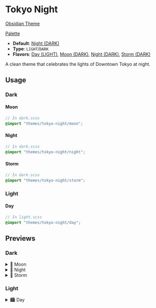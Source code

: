 # Tokyo Night

[Obsidian Theme](https://github.com/tcmmichaelb139/obsidian-tokyonight)

[Palette](https://github.com/folke/tokyonight.nvim/tree/main/lua/tokyonight/colors)

- **Default**: [Night (DARK)](night/README.md)
- **Type**: `LIGHT`/`DARK`
- **Flavors**: [Day (LIGHT)](day/README.md), [Moon (DARK)](moon/README.md), [Night (DARK)](night/README.md), [Storm (DARK)](storm/README.md)

A clean theme that celebrates the lights of Downtown Tokyo at night.

## Usage

### Dark

#### Moon

```scss
// In dark.scss
@import "themes/tokyo-night/moon";
```

#### Night

```scss
// In dark.scss
@import "themes/tokyo-night/night";
```

#### Storm

```scss
// In dark.scss
@import "themes/tokyo-night/storm";
```

### Light

#### Day

```scss
// In light.scss
@import "themes/tokyo-night/day";
```

## Previews

### Dark

<details>
<summary>🌃 Moon</summary>
<img src="moon/preview.png" alt="Preview of Moon theme"/>
</details>

<details>
<summary>🌆 Night</summary>
<img src="night/preview.png" alt="Preview of Night theme"/>
</details>

<details>
<summary>🌇 Storm</summary>
<img src="storm/preview.png" alt="Preview of Storm theme"/>
</details>

### Light

<details>
<summary>🏙️ Day</summary>
<img src="day/preview.png" alt="Preview of Day theme"/>
</details>
